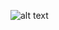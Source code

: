 
![alt text](https://github.com/edgarzapeka/COMP-3617/blob/master/githubPhotos/world_of_color/main_screen_and_color.gif)
